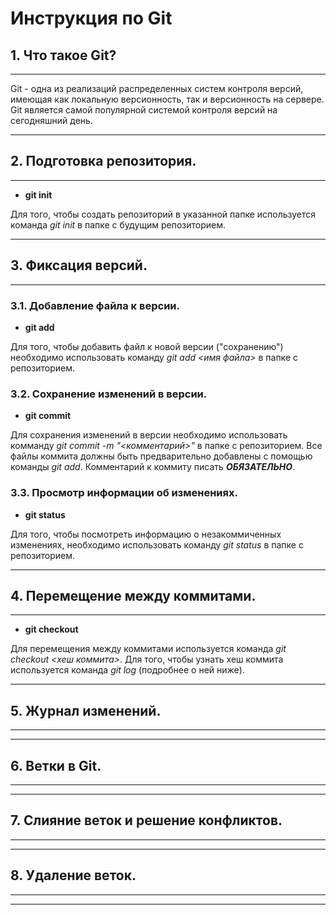 # Инструкция по Git

## 1. Что такое Git?

--- 

Git - одна из реализаций распределенных систем контроля версий, имеющая как локальную версионность, так и версионность на сервере. Git является самой популярной системой контроля версий на сегодняшний день.

---

## 2. Подготовка репозитория.

--- 

+ **git init**

Для того, чтобы создать репозиторий в указанной папке используется команда *git init* в папке с будущим репозиторием.

---

## 3. Фиксация версий.

---

### 3.1. Добавление файла к версии.

+ **git add**

Для того, чтобы добавить файл к новой версии ("сохранению") необходимо использовать команду *git add <имя файла>* в папке с репозиторием.

### 3.2. Сохранение изменений в версии.

+ **git commit**

Для сохранения изменений в версии необходимо использовать комманду *git commit -m "<комментарий>"* в папке с репозиторием. Все файлы коммита должны быть предварительно добавлены с помощью команды *git add*. Комментарий к коммиту писать ***ОБЯЗАТЕЛЬНО***.

### 3.3. Просмотр информации об изменениях.

+ **git status**

Для того, чтобы посмотреть информацию о незакоммиченных изменениях, необходимо использовать команду *git status* в папке с репозиторием.

---

## 4. Перемещение между коммитами.

---

+ **git checkout**

Для перемещения между коммитами используется команда *git checkout <хеш коммита>*. Для того, чтобы узнать хеш коммита используется команда *git log* (подробнее о ней ниже).

---

## 5. Журнал изменений.

---

---

## 6. Ветки в Git.

---

---

## 7. Слияние веток и решение конфликтов.

---

---

## 8. Удаление веток.

---

---